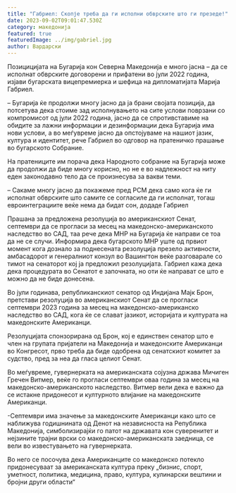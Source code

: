```yaml
---
title: "Габриел: Скопје треба да ги исполни обврските што ги презеде!"
date: 2023-09-02T09:01:47.530Z
category: македонија
featured: true
featuredImage: ../img/gabriel.jpg
author: Вардарски
---
```

<!--StartFragment-->

Позицицијата на Бугарија кон Северна Македонија е много јасна – да се исполнат обврските договорени и прифатени во јули 2022 година, изјави бугарската вицепремиерка и шефица на дипломатијата Марија Габриел.



<!--EndFragment--><!--StartFragment-->

– Бугарија ќе продолжи многу јасно да ја брани својата позиција, да потсетува дека стоиме зад исполнувањето на сите услови поврзани со компромисот од јули 2022 година, јасно да се спротивставиме на обидите за лажни информации и дезинформации дека Бугарија има нови услови, а во меѓувреме јасно да опстојуваме на нашиот јазик, култура и идентитет, рече Габриел во одговор на пратеничко прашање во бугарското Собрание.

На пратениците им порача дека Народното собрание на Бугарија може да продолжи да биде многу корисно, но не е во надлежност на ниту еден законодавно тело да се произнесува за вакви теми.

– Сакаме многу јасно да покажеме пред РСМ дека само кога ќе ги исполнат обврските што самите се согласиле да ги исполнат, тогаш евроинтеграциите веќе нема да бидат сон, додаде Габриел

Прашана за предложена резолуција во американскиот Сенат, септември да се прогласи за месец на македонско-американското наследство во САД, таа рече дека МНР на Бугарија ќе направи се тоа да не се случи. Информира дека бугарското МНР уште од првиот момент кога дознало за поднесената резолуција презело активности, амбасадорот и генералниот конзул во Вашингтон веќе разговарале со тимот на сенаторот кој ја предложил резолуцијата. Габриел кажа дека дека процедурата во Сенатот е започната, но оти ќе направат се што е можно да не биде донесена.

Во јули годинава, републиканскиот сенатор од Индијана Мајк Брон, претстави резолуција во американскиот Сенат да се прогласи септември 2023 година за месец на македонско-американско наследство во САД, кога ќе се слават јазикот, историјата и културата на македонските Американци.

Резолуцијата спонзорирана од Брон, кој е единствен сенатор што е член на групата пријатели на Македонија и македонските Американци во Конгресот, прво треба да биде одобрена од сенатскиот комитет за судство, пред за неа да гласа целиот Сенат.

Во меѓувреме, гувернерката на американската сојузна држава Мичиген Гречен Витмер, веќе го прогласи септември оваа година за месец на македонско-американското наследство. Витмер вели дека е важно да се истакне придонесот и културното влијание на македонските Американци.

\-Септември има значење за македонските Американци како што се наближува годишнината од Денот на независноста на Република Македонија, симболизирајќи го патот на државата кон суверенитет и нејзините трајни врски со македонско-американската заедница, се вели во известувањето на гувернерката.

Во него се посочува дека Американците со македонско потекло придонесуваат за американската култура преку „бизнис, спорт, уметност, политика, медицина, право, култура, кулинарски вештини и бројни други области“

<!--EndFragment-->